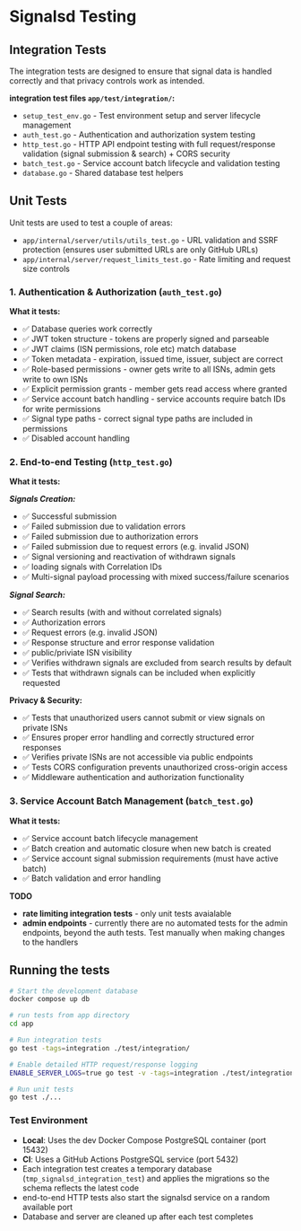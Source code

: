 # Signalsd Testing

## Integration Tests

The integration tests are designed to ensure that signal data is handled correctly and that privacy controls work as intended.

**integration test files `app/test/integration/`:**
- `setup_test_env.go` - Test environment setup and server lifecycle management
- `auth_test.go` - Authentication and authorization system testing
- `http_test.go` - HTTP API endpoint testing with full request/response validation (signal submission & search) + CORS security
- `batch_test.go` - Service account batch lifecycle and validation testing
- `database.go` - Shared database test helpers

## Unit Tests 

Unit tests are used to test a couple of areas:
- `app/internal/server/utils/utils_test.go` - URL validation and SSRF protection (ensures user submitted URLs are only GitHub URLs)
- `app/internal/server/request_limits_test.go` - Rate limiting and request size controls


### 1. Authentication & Authorization (`auth_test.go`)

**What it tests:**

- ✅ Database queries work correctly
- ✅ JWT token structure - tokens are properly signed and parseable
- ✅ JWT claims (ISN permissions, role etc) match database 
- ✅ Token metadata - expiration, issued time, issuer, subject are correct
- ✅ Role-based permissions - owner gets write to all ISNs, admin gets write to own ISNs
- ✅ Explicit permission grants - member gets read access where granted
- ✅ Service account batch handling - service accounts require batch IDs for write permissions
- ✅ Signal type paths - correct signal type paths are included in permissions
- ✅ Disabled account handling


### 2. End-to-end Testing (`http_test.go`)

**What it tests:**

***Signals Creation:***
 - ✅ Successful submission
 - ✅ Failed submission due to validation errors
 - ✅ Failed submission due to authorization errors
 - ✅ Failed submission due to request errors (e.g. invalid JSON)
 - ✅ Signal versioning and reactivation of withdrawn signals
 - ✅ loading signals with Correlation IDs
 - ✅ Multi-signal payload processing with mixed success/failure scenarios

***Signal Search:***
 - ✅ Search results (with and without correlated signals)
 - ✅ Authorization errors
 - ✅ Request errors (e.g. invalid JSON)
 - ✅ Response structure and error response validation
 - ✅ public/priviate ISN visibility
 - ✅ Verifies withdrawn signals are excluded from search results by default
 - ✅ Tests that withdrawn signals can be included when explicitly requested


**Privacy & Security:**
- ✅ Tests that unauthorized users cannot submit or view signals on private ISNs
- ✅ Ensures proper error handling and correctly structured error responses
- ✅ Verifies private ISNs are not accessible via public endpoints
- ✅ Tests CORS configuration prevents unauthorized cross-origin access
- ✅ Middleware authentication and authorization functionality


### 3. Service Account Batch Management (`batch_test.go`)

**What it tests:**
- ✅ Service account batch lifecycle management
- ✅ Batch creation and automatic closure when new batch is created
- ✅ Service account signal submission requirements (must have active batch)
- ✅ Batch validation and error handling

**TODO**
  - **rate limiting integration tests** - only unit tests avaialable
  - **admin endpoints** - currently there are no automated tests for the admin endpoints, beyond the auth tests. Test manually when making changes to the handlers

## Running the tests
```bash
# Start the development database
docker compose up db

# run tests from app directory
cd app

# Run integration tests
go test -tags=integration ./test/integration/

# Enable detailed HTTP request/response logging
ENABLE_SERVER_LOGS=true go test -v -tags=integration ./test/integration/

# Run unit tests
go test ./...
```

### Test Environment
- **Local**: Uses the dev Docker Compose PostgreSQL container (port 15432)
- **CI**: Uses a GitHub Actions PostgreSQL service (port 5432)
- Each integration test creates a temporary database (`tmp_signalsd_integration_test`) and applies the migrations so the schema reflects the latest code
-  end-to-end HTTP tests also start the signalsd service on a random available port
- Database and server are cleaned up after each test completes
